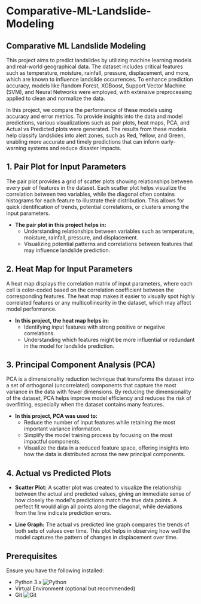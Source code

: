 # Comparative-ML-Landslide-Modeling

## Comparative ML Landslide Modeling

This project aims to predict landslides by utilizing machine learning models and real-world geographical data. The dataset includes critical features such as temperature, moisture, rainfall, pressure, displacement, and more, which are known to influence landslide occurrences. To enhance prediction accuracy, models like Random Forest, XGBoost, Support Vector Machine (SVM), and Neural Networks were employed, with extensive preprocessing applied to clean and normalize the data.

In this project, we compare the performance of these models using accuracy and error metrics. To provide insights into the data and model predictions, various visualizations such as pair plots, heat maps, PCA, and Actual vs Predicted plots were generated. The results from these models help classify landslides into alert zones, such as Red, Yellow, and Green, enabling more accurate and timely predictions that can inform early-warning systems and reduce disaster impacts.

## 1. Pair Plot for Input Parameters

The pair plot provides a grid of scatter plots showing relationships between every pair of features in the dataset. Each scatter plot helps visualize the correlation between two variables, while the diagonal often contains histograms for each feature to illustrate their distribution. This allows for quick identification of trends, potential correlations, or clusters among the input parameters.

- **The pair plot in this project helps in:**
  - Understanding relationships between variables such as temperature, moisture, rainfall, pressure, and displacement.
  - Visualizing potential patterns and correlations between features that may influence landslide prediction.

## 2. Heat Map for Input Parameters

A heat map displays the correlation matrix of input parameters, where each cell is color-coded based on the correlation coefficient between the corresponding features. The heat map makes it easier to visually spot highly correlated features or any multicollinearity in the dataset, which may affect model performance.

- **In this project, the heat map helps in:**
  - Identifying input features with strong positive or negative correlations.
  - Understanding which features might be more influential or redundant in the model for landslide prediction.

## 3. Principal Component Analysis (PCA)

PCA is a dimensionality reduction technique that transforms the dataset into a set of orthogonal (uncorrelated) components that capture the most variance in the data with fewer dimensions. By reducing the dimensionality of the dataset, PCA helps improve model efficiency and reduces the risk of overfitting, especially when the dataset contains many features.

- **In this project, PCA was used to:**
  - Reduce the number of input features while retaining the most important variance information.
  - Simplify the model training process by focusing on the most impactful components.
  - Visualize the data in a reduced feature space, offering insights into how the data is distributed across the new principal components.

## 4. Actual vs Predicted Plots

- **Scatter Plot:** A scatter plot was created to visualize the relationship between the actual and predicted values, giving an immediate sense of how closely the model's predictions match the true data points. A perfect fit would align all points along the diagonal, while deviations from the line indicate prediction errors.

- **Line Graph:** The actual vs predicted line graph compares the trends of both sets of values over time. This plot helps in observing how well the model captures the pattern of changes in displacement over time.

## Prerequisites

Ensure you have the following installed:

- Python 3.x ![Python](https://img.shields.io/badge/Python-3776AB?style=for-the-badge&logo=python&logoColor=white)
- Virtual Environment (optional but recommended)
- Git ![Git](https://img.shields.io/badge/Git-F05032?style=for-the-badge&logo=git&logoColor=white)

